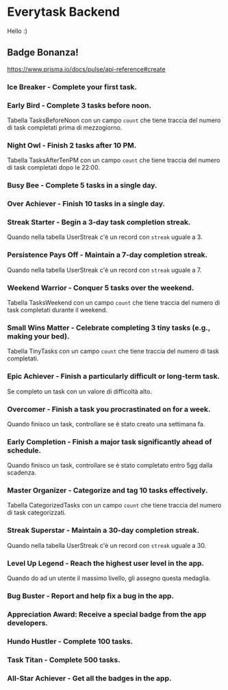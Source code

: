 # Everytask Backend

Hello :)

## Badge Bonanza!

https://www.prisma.io/docs/pulse/api-reference#create

### Ice Breaker - Complete your first task.

### Early Bird - Complete 3 tasks before noon.

Tabella TasksBeforeNoon con un campo `count` che tiene traccia del numero di task completati prima di mezzogiorno.

### Night Owl - Finish 2 tasks after 10 PM.

Tabella TasksAfterTenPM con un campo `count` che tiene traccia del numero di task completati dopo le 22:00.

### Busy Bee - Complete 5 tasks in a single day.

### Over Achiever - Finish 10 tasks in a single day.

### Streak Starter - Begin a 3-day task completion streak.

Quando nella tabella UserStreak c'è un record con `streak` uguale a 3.

### Persistence Pays Off - Maintain a 7-day completion streak.

Quando nella tabella UserStreak c'è un record con `streak` uguale a 7.

### Weekend Warrior - Conquer 5 tasks over the weekend.

Tabella TasksWeekend con un campo `count` che tiene traccia del numero di task completati durante il weekend.

### Small Wins Matter - Celebrate completing 3 tiny tasks (e.g., making your bed).

Tabella TinyTasks con un campo `count` che tiene traccia del numero di task completati.

### Epic Achiever - Finish a particularly difficult or long-term task.

Se completo un task con un valore di difficoltà alto.

### Overcomer - Finish a task you procrastinated on for a week.

Quando finisco un task, controllare se è stato creato una settimana fa.

### Early Completion - Finish a major task significantly ahead of schedule.

Quando finisco un task, controllare se è stato completato entro 5gg dalla scadenza.

### Master Organizer - Categorize and tag 10 tasks effectively.

Tabella CategorizedTasks con un campo `count` che tiene traccia del numero di task categorizzati.

### Streak Superstar - Maintain a 30-day completion streak.

Quando nella tabella UserStreak c'è un record con `streak` uguale a 30.

### Level Up Legend - Reach the highest user level in the app.

Quando do ad un utente il massimo livello, gli assegno questa medaglia.

### Bug Buster - Report and help fix a bug in the app.

### Appreciation Award: Receive a special badge from the app developers.

### Hundo Hustler - Complete 100 tasks.

### Task Titan - Complete 500 tasks.

### All-Star Achiever - Get all the badges in the app.
